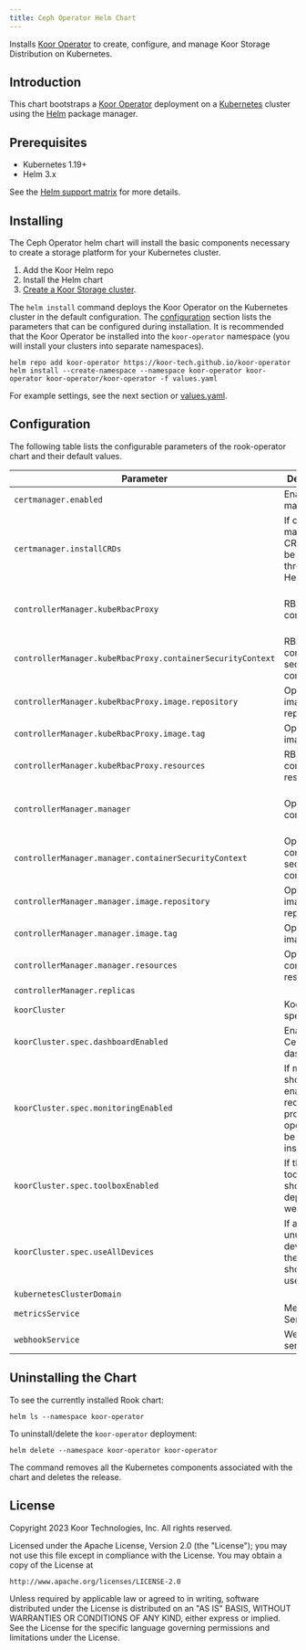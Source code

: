 ```yaml
---
title: Ceph Operator Helm Chart
---
```

<!---
Document is generated by `make helm-docs`. DO NOT EDIT.
Edit the corresponding *.gotmpl.md file instead
-->

Installs [Koor Operator](https://github.com/koor-tech/koor-operator) to create, configure, and manage Koor Storage Distribution on Kubernetes.

## Introduction

This chart bootstraps a [Koor Operator](https://github.com/koor-tech/koor-operator) deployment on a [Kubernetes](http://kubernetes.io) cluster using the [Helm](https://helm.sh) package manager.

## Prerequisites

* Kubernetes 1.19+
* Helm 3.x

See the [Helm support matrix](https://helm.sh/docs/topics/version_skew/) for more details.

## Installing

The Ceph Operator helm chart will install the basic components necessary to create a storage platform for your Kubernetes cluster.

1. Add the Koor Helm repo
2. Install the Helm chart
3. [Create a Koor Storage cluster](https://docs.koor.tech/v1.11/Getting-Started/quickstart/#create-a-ceph-cluster).

The `helm install` command deploys the Koor Operator on the Kubernetes cluster in the default configuration. The [configuration](#configuration) section lists the parameters that can be configured during installation. It is recommended that the Koor Operator be installed into the `koor-operator` namespace (you will install your clusters into separate namespaces).

```console
helm repo add koor-operator https://koor-tech.github.io/koor-operator
helm install --create-namespace --namespace koor-operator koor-operator koor-operator/koor-operator -f values.yaml
```

For example settings, see the next section or [values.yaml](/charts/koor-operator/values.yaml).

## Configuration

The following table lists the configurable parameters of the rook-operator chart and their default values.

| Parameter | Description | Default |
|-----------|-------------|---------|
| `certmanager.enabled` | Enable cert-maanger | `true` |
| `certmanager.installCRDs` | If cert-manager's CRDs should be installed through Helm. | `true` |
| `controllerManager.kubeRbacProxy` | RBAC proxy configuration | `{"args":["--secure-listen-address=0.0.0.0:8443","--upstream=http://127.0.0.1:8080/","--logtostderr=true","--v=0"],"containerSecurityContext":{"allowPrivilegeEscalation":false,"capabilities":{"drop":["ALL"]}},"image":{"repository":"gcr.io/kubebuilder/kube-rbac-proxy","tag":"v0.13.1"},"resources":{"limits":{"cpu":"500m","memory":"128Mi"},"requests":{"cpu":"5m","memory":"64Mi"}}}` |
| `controllerManager.kubeRbacProxy.containerSecurityContext` | RBAC proxy container security context | `{"allowPrivilegeEscalation":false,"capabilities":{"drop":["ALL"]}}` |
| `controllerManager.kubeRbacProxy.image.repository` | Operator image repository | `"gcr.io/kubebuilder/kube-rbac-proxy"` |
| `controllerManager.kubeRbacProxy.image.tag` | Operator image tag | `"v0.13.1"` |
| `controllerManager.kubeRbacProxy.resources` | RBAC proxy container resources | `{"limits":{"cpu":"500m","memory":"128Mi"},"requests":{"cpu":"5m","memory":"64Mi"}}` |
| `controllerManager.manager` | Operator configuration | `{"args":["--health-probe-bind-address=:8081","--metrics-bind-address=127.0.0.1:8080","--leader-elect"],"containerSecurityContext":{"allowPrivilegeEscalation":false,"capabilities":{"drop":["ALL"]}},"image":{"repository":"docker.io/koorinc/koor-operator","tag":"v0.1.0"},"resources":{"limits":{"cpu":"500m","memory":"512Mi"},"requests":{"cpu":"10m","memory":"128Mi"}}}` |
| `controllerManager.manager.containerSecurityContext` | Operator container security context | `{"allowPrivilegeEscalation":false,"capabilities":{"drop":["ALL"]}}` |
| `controllerManager.manager.image.repository` | Operator image repository | `"docker.io/koorinc/koor-operator"` |
| `controllerManager.manager.image.tag` | Operator image tag | `"v0.1.0"` |
| `controllerManager.manager.resources` | Operator container resources | `{"limits":{"cpu":"500m","memory":"512Mi"},"requests":{"cpu":"10m","memory":"128Mi"}}` |
| `controllerManager.replicas` |  | `1` |
| `koorCluster` | Koor Cluster specification | `{"spec":{"dashboardEnabled":true,"monitoringEnabled":true,"toolboxEnabled":true,"useAllDevices":true}}` |
| `koorCluster.spec.dashboardEnabled` | Enable the Ceph MGR dashboard. | `true` |
| `koorCluster.spec.monitoringEnabled` | If monitoring should be enabled, requires the prometheus-operator to be pre-installed. | `true` |
| `koorCluster.spec.toolboxEnabled` | If the Ceph toolbox, should be deployed as well. | `true` |
| `koorCluster.spec.useAllDevices` | If all empty + unused devices of the cluster should be used. | `true` |
| `kubernetesClusterDomain` |  | `"cluster.local"` |
| `metricsService` | Metrics Service | `{"ports":[{"name":"https","port":8443,"protocol":"TCP","targetPort":"https"}],"type":"ClusterIP"}` |
| `webhookService` | Webhook service | `{"ports":[{"port":443,"protocol":"TCP","targetPort":9443}],"type":"ClusterIP"}` |

## Uninstalling the Chart

To see the currently installed Rook chart:

```console
helm ls --namespace koor-operator
```

To uninstall/delete the `koor-operator` deployment:

```console
helm delete --namespace koor-operator koor-operator
```

The command removes all the Kubernetes components associated with the chart and deletes the release.

## License

Copyright 2023 Koor Technologies, Inc. All rights reserved.

Licensed under the Apache License, Version 2.0 (the "License");
you may not use this file except in compliance with the License.
You may obtain a copy of the License at

    http://www.apache.org/licenses/LICENSE-2.0

Unless required by applicable law or agreed to in writing, software
distributed under the License is distributed on an "AS IS" BASIS,
WITHOUT WARRANTIES OR CONDITIONS OF ANY KIND, either express or implied.
See the License for the specific language governing permissions and
limitations under the License.
